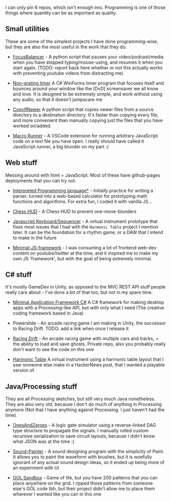 I can only pin 6 repos, which isn't enough imo. Programming is one of those things where quantity can be as important as quality.

## Small utilities

These are some of the simplest projects I have done programming-wise, but they are also the most useful in the work that they do.

- [FocusBalancer](https://github.com/El-Tejaso/FocusBalancer) - A python script that pauses your video/podcast/media when you have stopped typing/mouse-using, and resumes it when you start again. (TODO: report back here whether or not this actually works with preventing youtube videos from distracting me)

- [Non-grating timer](https://github.com/El-Tejaso/Non-Grating-Timer) A C# WinForms timer program  that focuses itself and bounces around your window like the [DvD] screensaver we all know and love. It is designed to be extremely simple, and work without using any audio, so that it doesn't jumpscare me

- [CopyIfNewer](https://github.com/El-Tejaso/CopyIfNewer) A python script that copies newer files from a source directory to a destination directory. It's faster than copying every file, and more convenient than manually copying just the files that you have worked on/added.

- [Macro Runner](https://github.com/El-Tejaso/MacroRunner) - A VSCode extension for running arbitrary JavaScript code on a text file you have open. I really should have called it JavaScript runner, a big blunder on my part :(

## Web stuff

Messing around with html + JavaScript. Most of these have github-pages deployments that you can try out.

- [Interpreted Programming language*](https://github.com/El-Tejaso/Calculator) - Initially practice for writing a parser, turned into a web-based calculator for prototyping math functions and algorithms. For extra fun, I coded it with vanilla JS...

- [Chess HUD](https://github.com/El-Tejaso/Chess-HUD) - A Chess HUD to prevent one-move-blunders

- [Javascript Keyboard/Sequencer](https://github.com/El-Tejaso/Javascript-Keyboard) - A virtual instrument prototype that fixes most issues that I had with the `Harmonic Table` project I mention later. It can be the foundation for a rhythm game, or a DAW that I intend to make in the future

- [Minimal-JS-framework](https://github.com/El-Tejaso/Minimal-JS-framework) - I was consuming a lot of frontend web-dev content on youtube/twitter at the time, and it inspired me to make my own JS 'framework', but with the goal of being extremely minimal.

## C# stuff

It's mostly GameDev in Unity, as opposed to the MVC REST API stuff people really care about - I've done a bit of that too, but not in my spare time.

- [Minimal Application Framework C#](https://github.com/El-Tejaso/CSharp-Minimal-Application-Framework) A C# framework for making desktop apps with a Processing-like API, but with only what I need (The creative coding framework based in Java)

- Powerslide - An arcade racing game I am making in Unity, the successor to Racing Drift. TODO: add a link when once I release it

- [Racing Drift](https://gamejolt.com/games/RacingDrift/377289) - An arcade racing game with multiple cars and tracks, + the ability to load and save ghosts. Private repo, also you probably really don't want to see the code on this one

- [Harmonic Table](https://github.com/El-Tejaso/Harmonic-Table) A virtual instrument using a harmonic table layout that I saw someone else make in a HackerNews post, that I wanted a playable version of. 

## Java/Processing stuff

They are all Processing sketches, but still very much Java nonetheless.
They are also very old, because I don't do much of anything in Processing anymore (Not that I have anything against Processing. I just haven't had the time).

- [OnesAndZeroes](https://github.com/El-Tejaso/OnesAndZeroes) - A logic gate simulator using a reverse-linked DAG type structure to propagate the signals. I manually rolled custom recursive serialization to save circuit layouts, because I didn't know what JSON was at the time :(

- [Sound-Painter](https://github.com/El-Tejaso/Sound-Painter) - A sound designing program with the simplicity of Paint. It allows you to paint the waveform with brushes, but it is woefully ignorant of any actual sound design ideas, so it ended up being more of an experiment with UI

- [GOL Sandbox](https://github.com/El-Tejaso/Game-of-life-sandbox) - Game of life, but you have 200 patterns that you can place anywhere on the grid. I ripped those patterns from someone else's GOL code tbh, but their project didn't allow me to place them wherever I wanted like you can in this one